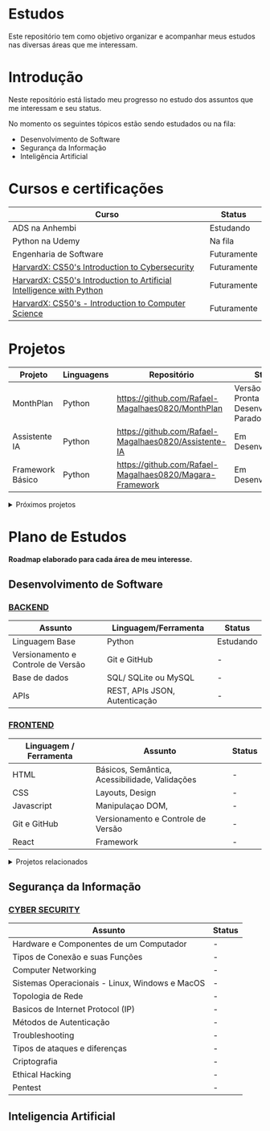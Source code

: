 # Estudos
Este repositório tem como objetivo organizar e acompanhar meus estudos nas diversas áreas que me interessam.

# Introdução

Neste repositório está listado meu progresso no estudo dos assuntos que me interessam e seu status.

No momento os seguintes tópicos estão sendo estudados ou na fila:

- Desenvolvimento de Software
- Segurança da Informação
- Inteligência Artificial
  
# Cursos e certificações

| Curso | Status |
| ---------------- | ---------------- |
| ADS na Anhembi| Estudando |
| Python na Udemy| Na fila |
| Engenharia de Software| Futuramente |
|[HarvardX: CS50's Introduction to Cybersecurity](https://www.edx.org/learn/cybersecurity/harvard-university-cs50-s-introduction-to-cybersecurity)|Futuramente|
|[HarvardX: CS50's Introduction to Artificial Intelligence with Python](https://www.edx.org/learn/artificial-intelligence/harvard-university-cs50-s-introduction-to-artificial-intelligence-with-python)|Futuramente|
| [HarvardX: CS50's - Introduction to Computer Science](https://www.edx.org/learn/computer-science/harvard-university-cs50-s-introduction-to-computer-science) | Futuramente |

# Projetos

|Projeto|Linguagens|Repositório|Status|
|---|---|---|---|
|MonthPlan|Python| https://github.com/Rafael-Magalhaes0820/MonthPlan | Versão 1.0 Pronta - Desenvolvimento Parado|
|Assistente IA|Python|https://github.com/Rafael-Magalhaes0820/Assistente-IA| Em Desenvolvimento|
|Framework Básico|Python|https://github.com/Rafael-Magalhaes0820/Magara-Framework| Em Desenvolvimento|

<details>
<summary> Próximos projetos</summary>

- Desenvolver um jogo completo e publicar

</details>

# Plano de Estudos

**Roadmap elaborado para cada área de meu interesse.**

## Desenvolvimento de Software
### [BACKEND](https://roadmap.sh/backend)
|Assunto|Linguagem/Ferramenta|Status|
|---|---|---|
|Linguagem Base|Python|Estudando|
|Versionamento e Controle de Versão|Git e GitHub|-|
|Base de dados|SQL/ SQLite ou MySQL|-|
|APIs|REST, APIs JSON, Autenticação|-|

### [FRONTEND](https://roadmap.sh/frontend)
|Linguagem / Ferramenta|Assunto|Status|
|---|---|---|
|HTML|Básicos, Semântica, Acessibilidade, Validações | - |
|CSS|Layouts, Design| - |
|Javascript|Manipulaçao DOM, | - |
|Git e GitHub|Versionamento e Controle de Versão|-|
|React|Framework|- |

<details>
<summary> Projetos relacionados </summary>

|Projeto|Status|
|---|---|
|[MonthPlan](https://github.com/Rafael-Magalhaes0820/MonthPlan)|Em Desenvolvimento|

</details>

## Segurança da Informação

### [CYBER SECURITY](https://roadmap.sh/cyber-security)
|Assunto|Status|
|---|---|
|Hardware e Componentes de um Computador|-|
|Tipos de Conexão e suas Funções| - |
|Computer Networking| - |
|Sistemas Operacionais - Linux, Windows e MacOS|-|
|Topologia de Rede|-|
|Basicos de Internet Protocol (IP)|-|
|Métodos de Autenticação|-|
|Troubleshooting|-|
|Tipos de ataques e diferenças|-|
|Criptografia|-|
|Ethical Hacking|-|
|Pentest|-|


## Inteligencia Artificial 


